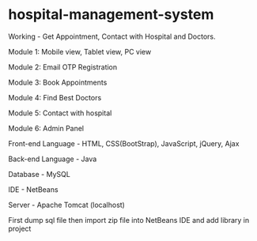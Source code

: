 # hospital-management-system


Working - Get Appointment, Contact with Hospital and Doctors.

Module 1: Mobile view, Tablet view, PC view

Module 2: Email OTP Registration

Module 3: Book Appointments

Module 4: Find Best Doctors

Module 5: Contact with hospital

Module 6: Admin Panel


Front-end Language - HTML, CSS(BootStrap), JavaScript, jQuery, Ajax

Back-end Language - Java

Database - MySQL

IDE - NetBeans

Server - Apache Tomcat (localhost)


First dump sql file then import zip file into NetBeans IDE and add library in project
